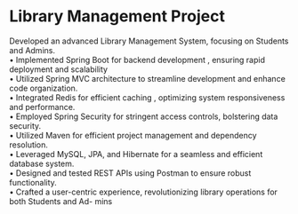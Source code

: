 # Library Management Project
Developed an advanced Library Management System, focusing on Students and Admins.<br>
• Implemented Spring Boot for backend development , ensuring rapid deployment and scalability<br>
• Utilized Spring MVC architecture to streamline development and enhance code organization.<br>
• Integrated Redis for efficient caching , optimizing system responsiveness and performance.<br>
• Employed Spring Security for stringent access controls, bolstering data security.<br>
• Utilized Maven for efficient project management and dependency resolution.<br>
• Leveraged MySQL, JPA, and Hibernate for a seamless and efficient database system.<br>
• Designed and tested REST APIs using Postman to ensure robust functionality.<br>
• Crafted a user-centric experience, revolutionizing library operations for both Students and Ad-
mins<br>
